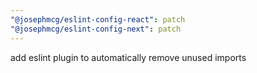 ```yaml
---
"@josephmcg/eslint-config-react": patch
"@josephmcg/eslint-config-next": patch
---
```


add eslint plugin to automatically remove unused imports
